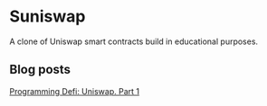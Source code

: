 # Suniswap
A clone of Uniswap smart contracts build in educational purposes.

## Blog posts
[Programming Defi: Uniswap. Part 1](https://learnblockchain.cn/article/8546)